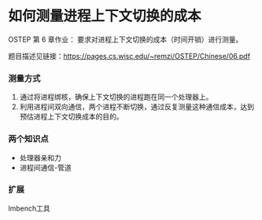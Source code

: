 # 如何测量进程上下文切换的成本

OSTEP 第 6 章作业：
要求对进程上下文切换的成本（时间开销）进行测量。

题目描述见链接：https://pages.cs.wisc.edu/~remzi/OSTEP/Chinese/06.pdf

### 测量方式

1. 通过将进程绑核，确保上下文切换的进程跑在同一个处理器上。
2. 利用进程间双向通信，两个进程不断切换，通过反复测量这种通信成本，达到预估进程上下文切换成本的目的。

### 两个知识点

- 处理器亲和力
- 进程间通信-管道

### 扩展

lmbench工具

